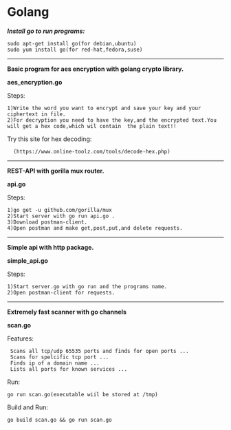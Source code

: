# Golang

***Install go to run programs:***
     
    sudo apt-get install go(for debian,ubuntu)
    sudo yum install go(for red-hat,fedora,suse)

__________________________________________________________________________________________________________________________________________


**Basic program for aes encryption with golang crypto library.**

**aes_encryption.go**

Steps:

    1)Write the word you want to encrypt and save your key and your ciphertext in file.
    2)For decryption you need to have the key,and the encrypted text.You will get a hex code,which wil contain  the plain text!!
  
  Try this site for hex decoding:
        
      (https://www.online-toolz.com/tools/decode-hex.php)
      
      
___________________________________________________________________________________________________________________________________________


**REST-API with gorilla mux router.** 

**api.go**

Steps:

    1)go get -u github.com/gorilla/mux
    2)Start server with go run api.go .
    3)Download postman-client.
    4)Open postman and make get,post,put,and delete requests.

 
___________________________________________________________________________________________________________________________________________

**Simple api with http package.**

**simple_api.go**

Steps:
  
    1)Start server.go with go run and the programs name.
    2)Open postman-client for requests.


___________________________________________________________________________________________________________________________________________

**Extremely fast scanner with go channels**

**scan.go**


Features:
          
     Scans all tcp/udp 65535 ports and finds for open ports ...
     Scans for spelcific tcp port ...
     Finds ip of a domain name ...
     Lists all ports for known services ...
         

Run:
    
    go run scan.go(executable wiil be stored at /tmp)
               
Build and Run:
      
    go build scan.go && go run scan.go




